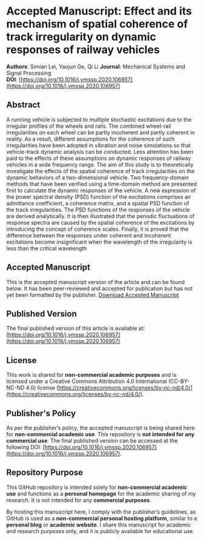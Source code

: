 # Accepted Manuscript: Effect and its mechanism of spatial coherence of track irregularity on dynamic responses of railway vehicles

**Authors**: Simian Lei, Yaojun Ge, Qi Li
**Journal**: Mechanical Systems and Signal Processing  
**DOI**: [https://doi.org/10.1016/j.ymssp.2020.106957](https://doi.org/10.1016/j.ymssp.2020.106957)

## Abstract
A running vehicle is subjected to multiple stochastic excitations due to the irregular profiles of the wheels and rails. The combined wheel-rail irregularities on each wheel can be partly incoherent and partly coherent in reality. As a result, different assumptions for the coherence of such irregularities have been adopted in vibration and noise simulations so that vehicle-track dynamic analysis can be conducted. Less attention has been paid to the effects of these assumptions on dynamic responses of railway vehicles in a wide frequency range. The aim of this study is to theoretically investigate the effects of the spatial coherence of track irregularities on the dynamic behaviors of a two-dimensional vehicle. Two frequency-domain methods that have been verified using a time-domain method are presented first to calculate the dynamic responses of the vehicle. A new expression of the power spectral density (PSD) function of the excitations comprises an admittance coefficient, a coherence matrix, and a spatial PSD function of the track irregularities. The PSD functions of the responses of the vehicle are derived analytically. It is then illustrated that the periodic fluctuations of response spectra are caused by the spatial coherence of the excitations by introducing the concept of coherence scales. Finally, it is proved that the difference between the responses under coherent and incoherent excitations become insignificant when the wavelength of the irregularity is less than the critical wavelength

## Accepted Manuscript
This is the accepted manuscript version of the article and can be found below. It has been peer-reviewed and accepted for publication but has not yet been formatted by the publisher.
[Download Accepted Manuscript](20MSSP106957.pdf)

## Published Version
The final published version of this article is available at:
[https://doi.org/10.1016/j.ymssp.2020.106957](https://doi.org/10.1016/j.ymssp.2020.106957)

## License
This work is shared for **non-commercial academic purposes** and is licensed under a Creative Commons Attribution 4.0 International (CC-BY-NC-ND 4.0) license [https://creativecommons.org/licenses/by-nc-nd/4.0/](https://creativecommons.org/licenses/by-nc-nd/4.0/).

## Publisher's Policy
As per the publisher’s policy, the accepted manuscript is being shared here for **non-commercial academic use**. This repository is **not intended for any commercial use**. The final published version can be accessed at the following DOI: [https://doi.org/10.1016/j.ymssp.2020.106957](https://doi.org/10.1016/j.ymssp.2020.106957).

## Repository Purpose
This GitHub repository is intended solely for **non-commercial academic use** and functions as a **personal homepage** for the academic sharing of my research. It is not intended for any **commercial purposes**.

By hosting this manuscript here, I comply with the publisher’s guidelines, as GitHub is used as a **non-commercial personal hosting platform**, similar to a **personal blog** or **academic website**. I share this manuscript for academic and research purposes only, and it is publicly available for educational use.

